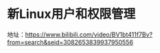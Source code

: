 # 新Linux用户和权限管理

地址：https://www.bilibili.com/video/BV1bt411f7Bv?from=search&seid=3082653839937950556

